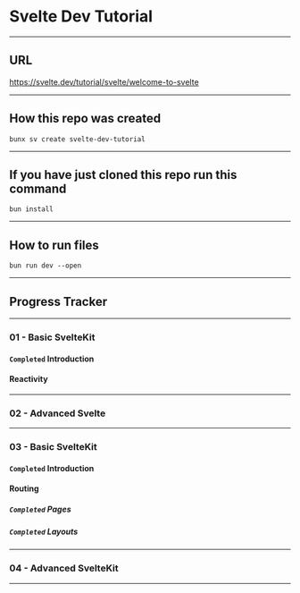 # Svelte Dev Tutorial
_______________________________________________________________________________
## URL
https://svelte.dev/tutorial/svelte/welcome-to-svelte

_______________________________________________________________________________
## How this repo was created

```
bunx sv create svelte-dev-tutorial
```

_______________________________________________________________________________
## If you have just cloned this repo run this command

```
bun install
```

_______________________________________________________________________________
## How to run files

```
bun run dev --open
```

_______________________________________________________________________________
## Progress Tracker
_______________________________________________________________________________
### 01 - Basic SvelteKit

#### `Completed` Introduction
#### Reactivity

_______________________________________________________________________________
### 02 - Advanced Svelte

_______________________________________________________________________________
### 03 - Basic SvelteKit

#### `Completed` Introduction

#### Routing
##### `Completed` Pages
##### `Completed` Layouts
_______________________________________________________________________________
### 04 - Advanced SvelteKit

_______________________________________________________________________________
